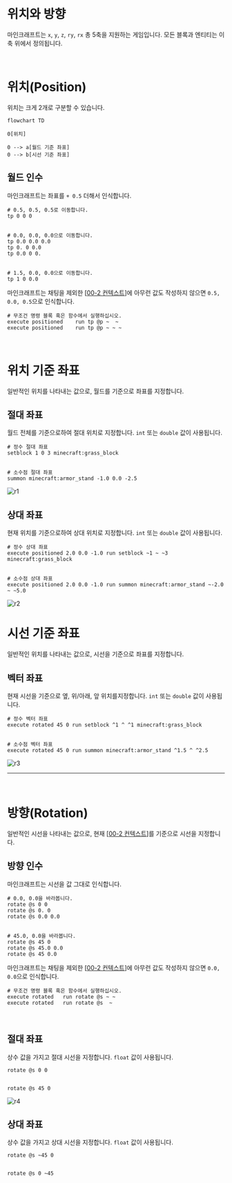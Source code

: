 # 위치와 방향
마인크래프트는 `x`, `y`, `z`, `ry`, `rx` 총 5축을 지원하는 게임입니다.
모든 블록과 엔티티는 이 축 위에서 정의됩니다.

<br/>

# 위치(Position)
위치는 크게 2개로 구분할 수 있습니다.

```mermaid
flowchart TD

0[위치]

0 --> a[월드 기준 좌표]
0 --> b[시선 기준 좌표]
```

## 월드 인수
마인크래프트는 좌표를 `+ 0.5` 더해서 인식합니다.
```mcfunction
# 0.5, 0.5, 0.5로 이동합니다.
tp 0 0 0


# 0.0, 0.0, 0.0으로 이동합니다.
tp 0.0 0.0 0.0
tp 0. 0 0.0
tp 0.0 0 0.


# 1.5, 0.0, 0.0으로 이동합니다.
tp 1 0 0.0
```

마인크래프트는 채팅을 제외한 [[00-2 컨텍스트](00-1)]에
아무런 값도 작성하지 않으면 `0.5, 0.0, 0.5`으로 인식합니다.
```mcfunction
# 무조건 명령 블록 혹은 함수에서 실행하십시오.
execute positioned    run tp @p ~  ~
execute positioned    run tp @p ~ ~ ~
```

<br/>

# 위치 기준 좌표
일반적인 위치를 나타내는 값으로,
월드를 기준으로 좌표를 지정합니다.

## 절대 좌표
월드 전체를 기준으로하여 절대 위치로 지정합니다.
`int` 또는 `double` 값이 사용됩니다.

```mcfunction
# 정수 절대 좌표
setblock 1 0 3 minecraft:grass_block


# 소수점 절대 좌표
summon minecraft:armor_stand -1.0 0.0 -2.5
```

![r1](assets/img/render/1.svg)

## 상대 좌표
현재 위치를 기준으로하여 상대 위치로 지정합니다.
`int` 또는 `double` 값이 사용됩니다.

```mcfunction
# 정수 상대 좌표
execute positioned 2.0 0.0 -1.0 run setblock ~1 ~ ~3 minecraft:grass_block


# 소수점 상대 좌표
execute positioned 2.0 0.0 -1.0 run summon minecraft:armor_stand ~-2.0 ~ ~5.0
```

![r2](assets/img/render/2.svg)

# 시선 기준 좌표
일반적인 위치를 나타내는 값으로,
시선을 기준으로 좌표를 지정합니다.

## 벡터 좌표
현재 시선을 기준으로 옆, 위/아래, 앞 위치를지정합니다.
`int` 또는 `double` 값이 사용됩니다.

```mcfunction
# 정수 벡터 좌표
execute rotated 45 0 run setblock ^1 ^ ^1 minecraft:grass_block


# 소수점 벡터 좌표
execute rotated 45 0 run summon minecraft:armor_stand ^1.5 ^ ^2.5
```

![r3](assets/img/render/3.svg)

---

<br/>

# 방향(Rotation)
일반적인 시선을 나타내는 값으로,
현재 [[00-2 컨텍스트](00-1)]를 기준으로 시선을 지정합니다.

## 방향 인수
마인크래프트는 시선을 값 그대로 인식합니다.
```mcfunction
# 0.0, 0.0을 바라봅니다.
rotate @s 0 0
rotate @s 0. 0
rotate @s 0.0 0.0


# 45.0, 0.0을 바라봅니다.
rotate @s 45 0
rotate @s 45.0 0.0
rotate @s 45 0.0
```

마인크래프트는 채팅을 제외한 [[00-2 컨텍스트](00-1)]에
아무런 값도 작성하지 않으면 `0.0, 0.0`으로 인식합니다.
```mcfunction
# 무조건 명령 블록 혹은 함수에서 실행하십시오.
execute rotated   run rotate @s ~ ~
execute rotated   run rotate @s  ~
```

<br/>

## 절대 좌표
상수 값을 가지고 절대 시선을 지정합니다.
`float` 값이 사용됩니다.

```mcfunction
rotate @s 0 0


rotate @s 45 0
```

![r4](assets/img/render/4.svg)

## 상대 좌표
상수 값을 가지고 상대 시선을 지정합니다.
`float` 값이 사용됩니다.

```mcfunction
rotate @s ~45 0


rotate @s 0 ~45
```
